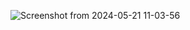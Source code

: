 ![Screenshot from 2024-05-21 11-03-56](https://github.com/PreethiMariyona/Signup-Login/assets/141308764/1a7a40a9-f2e2-4f1b-ba3a-ef8d8d77014a)
